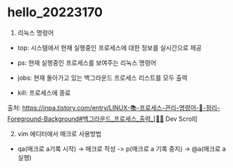 # hello_20223170
1. 리눅스 명령어
+ top: 시스템에서 현재 실행중인 프로세스에 대한 정보를 실시간으로 제공 

+ ps: 현재 실행중인 프로세스를 보여주는 리눅스 명령어

+ jobs: 현재 돌아가고 있는 백그라운드 프로세스 리스트를 모두 출력

+ kill: 프로세스에 종료 

출처: https://inpa.tistory.com/entry/LINUX-📚-프로세스-관리-명령어-💯-정리-Foreground-Background#백그라운드_프로세스_출력_[👨‍💻 Dev Scroll]


2. vim 에디터에서 매크로 사용방법

+ qa(매크로 a기록 시작) -> 매크로 작성 -> p(매크로 a 기록 중지) -> @a(매크로 a 실행)
